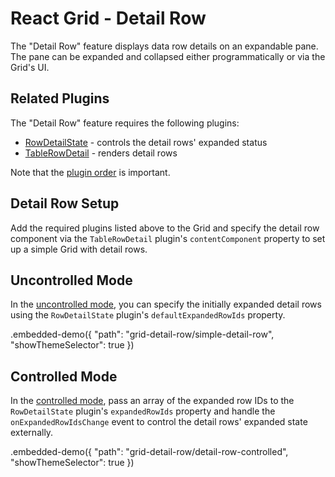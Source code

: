 # React Grid - Detail Row

The "Detail Row" feature displays data row details on an expandable pane. The pane can be expanded and collapsed either programmatically or via the Grid's UI.

## Related Plugins

The "Detail Row" feature requires the following plugins:

- [RowDetailState](../reference/row-detail-state.md) - controls the detail rows' expanded status
- [TableRowDetail](../reference/table-row-detail.md) - renders detail rows

Note that the [plugin order](./plugin-overview.md#plugin-order) is important.

## Detail Row Setup

Add the required plugins listed above to the Grid and specify the detail row component via the `TableRowDetail` plugin's `contentComponent` property to set up a simple Grid with detail rows.

## Uncontrolled Mode

In the [uncontrolled mode](controlled-and-uncontrolled-modes.md), you can specify the initially expanded detail rows using the `RowDetailState` plugin's `defaultExpandedRowIds` property.

.embedded-demo({ "path": "grid-detail-row/simple-detail-row", "showThemeSelector": true })

## Controlled Mode

In the [controlled mode](controlled-and-uncontrolled-modes.md), pass an array of the expanded row IDs to the `RowDetailState` plugin's `expandedRowIds` property and handle the `onExpandedRowIdsChange` event to control the detail rows' expanded state externally.

.embedded-demo({ "path": "grid-detail-row/detail-row-controlled", "showThemeSelector": true })
